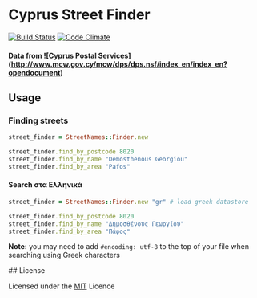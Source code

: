 # Cyprus Street Finder
[![Build Status](https://secure.travis-ci.org/despo/cyprus-street-finder.png)](http://travis-ci.org/despo/cyprus-street-finder) [![Code Climate](https://codeclimate.com/badge.png)](https://codeclimate.com/github/despo/cyprus-street-finder)

#### Data from ![Cyprus Postal Services] (http://www.mcw.gov.cy/mcw/dps/dps.nsf/index_en/index_en?opendocument)

## Usage

### Finding streets

```ruby
street_finder = StreetNames::Finder.new

street_finder.find_by_postcode 8020
street_finder.find_by_name "Demosthenous Georgiou"
street_finder.find_by_area "Pafos"
```
#### Search στα Ελληνικά

```ruby
street_finder = StreetNames::Finder.new "gr" # load greek datastore

street_finder.find_by_postcode 8020
street_finder.find_by_name "Δημοσθένους Γεωργίου"
street_finder.find_by_area "Πάφος"
```

**Note:** you may need to add `#encoding: utf-8` to the top of your file when searching using Greek characters

## License

Licensed under the [MIT] Licence

[MIT]:https://raw.github.com/despo/cyprus-street-finder/master/MIT-LICENSE.txt

